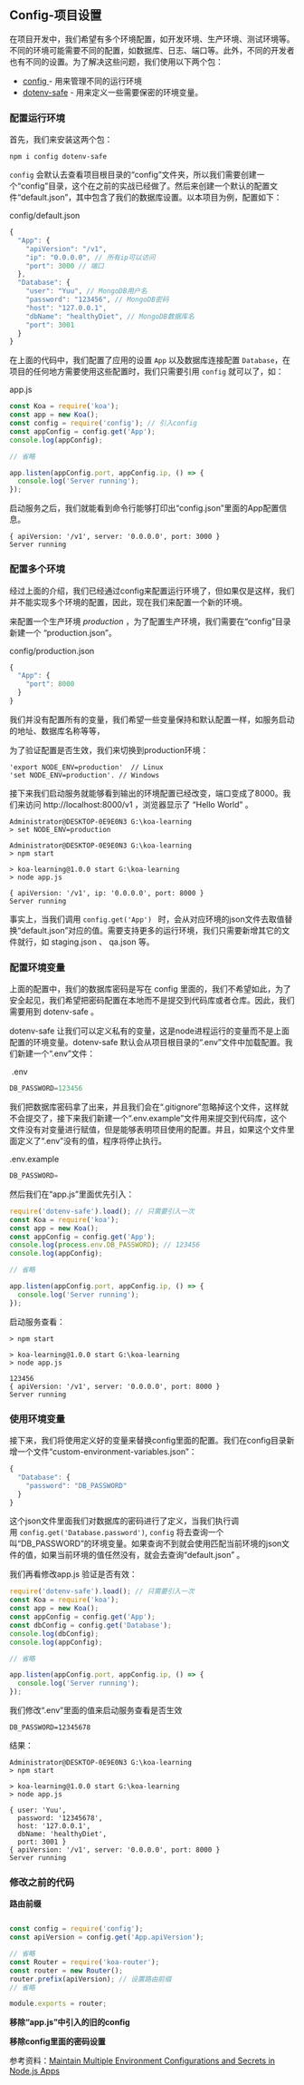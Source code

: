 

## Config-项目设置

在项目开发中，我们希望有多个环境配置，如开发环境、生产环境、测试环境等。不同的环境可能需要不同的配置，如数据库、日志、端口等。此外，不同的开发者也有不同的设置。为了解决这些问题，我们使用以下两个包：

- [config ](https://www.npmjs.com/package/config)  - 用来管理不同的运行环境
- [dotenv-safe](https://www.npmjs.com/package/dotenv-safe) - 用来定义一些需要保密的环境变量。

### 配置运行环境

首先，我们来安装这两个包：

```shell
npm i config dotenv-safe
```

`config` 会默认去查看项目根目录的“config”文件夹，所以我们需要创建一个“config”目录，这个在之前的实战已经做了。然后来创建一个默认的配置文件“default.json”，其中包含了我们的数据库设置。以本项目为例，配置如下：

config/default.json

```js
{
  "App": {
    "apiVersion": "/v1",
    "ip": "0.0.0.0", // 所有ip可以访问
    "port": 3000 // 端口
  },
  "Database": {
    "user": "Yuu", // MongoDB用户名
    "password": "123456", // MongoDB密码
    "host": "127.0.0.1",
    "dbName": "healthyDiet", // MongoDB数据库名
    "port": 3001
  }
}
```

在上面的代码中，我们配置了应用的设置 `App` 以及数据库连接配置 `Database`，在项目的任何地方需要使用这些配置时，我们只需要引用 `config` 就可以了，如：

app.js

```js
const Koa = require('koa');
const app = new Koa();
const config = require('config'); // 引入config
const appConfig = config.get('App');
console.log(appConfig);

// 省略

app.listen(appConfig.port, appConfig.ip, () => {
  console.log('Server running');
});

```

启动服务之后，我们就能看到命令行能够打印出“config.json”里面的App配置信息。

```shell
{ apiVersion: '/v1', server: '0.0.0.0', port: 3000 }
Server running
```

### 配置多个环境

经过上面的介绍，我们已经通过config来配置运行环境了，但如果仅是这样，我们并不能实现多个环境的配置，因此，现在我们来配置一个新的环境。

来配置一个生产环境 *production*  ，为了配置生产环境，我们需要在“config”目录新建一个 “production.json”。

config/production.json

```js
{
  "App": {
    "port": 8000
  }
}
```

我们并没有配置所有的变量，我们希望一些变量保持和默认配置一样，如服务启动的地址、数据库名称等等，

为了验证配置是否生效，我们来切换到production环境：

```shell
'export NODE_ENV=production'  // Linux
'set NODE_ENV=production'. // Windows

```

接下来我们启动服务就能够看到输出的环境配置已经改变，端口变成了8000。我们来访问 http://localhost:8000/v1 ，浏览器显示了 “Hello World” 。

```shell
Administrator@DESKTOP-0E9E0N3 G:\koa-learning
> set NODE_ENV=production

Administrator@DESKTOP-0E9E0N3 G:\koa-learning
> npm start

> koa-learning@1.0.0 start G:\koa-learning
> node app.js

{ apiVersion: '/v1', ip: '0.0.0.0', port: 8000 }
Server running
```

事实上，当我们调用 `config.get('App') ` 时，会从对应环境的json文件去取值替换“default.json”对应的值。需要支持更多的运行环境，我们只需要新增其它的文件就行，如 staging.json 、 qa.json  等。



### 配置环境变量

上面的配置中，我们的数据库密码是写在 config 里面的，我们不希望如此，为了安全起见，我们希望把密码配置在本地而不是提交到代码库或者仓库。因此，我们需要用到 dotenv-safe 。



dotenv-safe  让我们可以定义私有的变量，这是node进程运行的变量而不是上面配置的环境变量。dotenv-safe 默认会从项目根目录的“.env”文件中加载配置。我们新建一个“.env”文件：

 .env

```js
DB_PASSWORD=123456
```

我们把数据库密码拿了出来，并且我们会在“.gitignore”忽略掉这个文件，这样就不会提交了，接下来我们新建一个“.env.example”文件用来提交到代码库，这个文件没有对变量进行赋值，但是能够表明项目使用的配置。并且，如果这个文件里面定义了“.env”没有的值，程序将停止执行。

.env.example

```js
DB_PASSWORD=
```

然后我们在“app.js”里面优先引入：

```js
require('dotenv-safe').load(); // 只需要引入一次
const Koa = require('koa');
const app = new Koa();
const appConfig = config.get('App');
console.log(process.env.DB_PASSWORD); // 123456
console.log(appConfig);

// 省略

app.listen(appConfig.port, appConfig.ip, () => {
  console.log('Server running');
});

```

启动服务查看：

```
> npm start

> koa-learning@1.0.0 start G:\koa-learning
> node app.js

123456
{ apiVersion: '/v1', server: '0.0.0.0', port: 8000 }
Server running
```

### 使用环境变量

接下来，我们将使用定义好的变量来替换config里面的配置。我们在config目录新增一个文件“custom-environment-variables.json”：

```js
{
  "Database": {
    "password": "DB_PASSWORD"
  }
}
```

这个json文件里面我们对数据库的密码进行了定义，当我们执行调用 `config.get('Database.password')`, `config` 将去查询一个叫“DB_PASSWORD”的环境变量。如果查询不到就会使用匹配当前环境的json文件的值，如果当前环境的值任然没有，就会去查询“default.json” 。

我们再看修改app.js 验证是否有效：

```js
require('dotenv-safe').load(); // 只需要引入一次
const Koa = require('koa');
const app = new Koa();
const appConfig = config.get('App');
const dbConfig = config.get('Database');
console.log(dbConfig);
console.log(appConfig);

// 省略

app.listen(appConfig.port, appConfig.ip, () => {
  console.log('Server running');
});
```

我们修改“.env”里面的值来启动服务查看是否生效

```
DB_PASSWORD=12345678
```

结果：

```shell
Administrator@DESKTOP-0E9E0N3 G:\koa-learning
> npm start

> koa-learning@1.0.0 start G:\koa-learning
> node app.js

{ user: 'Yuu',
  password: '12345678',
  host: '127.0.0.1',
  dbName: 'healthyDiet',
  port: 3001 }
{ apiVersion: '/v1', server: '0.0.0.0', port: 8000 }
Server running
```

### 修改之前的代码

**路由前缀**

```js

const config = require('config');
const apiVersion = config.get('App.apiVersion');

// 省略
const Router = require('koa-router');
const router = new Router();
router.prefix(apiVersion); // 设置路由前缀
// 省略

module.exports = router;

```

**移除“app.js”中引入的旧的config**

**移除config里面的密码设置**



参考资料：[Maintain Multiple Environment Configurations and Secrets in Node.js Apps](https://blog.stvmlbrn.com/2018/01/13/maintain-multiple-configurations-and-secrets-in-node-apps.html)
